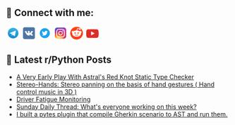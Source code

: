 ## 🔎 Connect with me:
[<img src="https://github.com/bullbesh/bullbesh/blob/main/images/Telegram.png" width="32" height="32" />](https://t.me/bullbesh)
[<img src="https://github.com/bullbesh/bullbesh/blob/main/images/VK.png" width="32" height="32" />](https://vk.com/bullbesh)
[<img src="https://github.com/bullbesh/bullbesh/blob/main/images/Twitter.png" width="32" height="32" />](https://twitter.com/bullbesh1)
[<img src="https://github.com/bullbesh/bullbesh/blob/main/images/Instagram.png" width="32" height="32" />](https://www.instagram.com/bullbesh)
[<img src="https://github.com/bullbesh/bullbesh/blob/main/images/Reddit.png" width="32" height="32" />](https://www.reddit.com/user/bullbesh)
[<img src="https://github.com/bullbesh/bullbesh/blob/main/images/YouTube.png" width="32" height="32" />](https://www.youtube.com/channel/UCtfjRs6uzgq5mfm8S06WTcg)

## 📕 Latest r/Python Posts
<!-- BLOG-POST-LIST:START -->
- [A Very Early Play With Astral&#39;s Red Knot Static Type Checker](https://www.reddit.com/r/Python/comments/1jcgh0o/a_very_early_play_with_astrals_red_knot_static/)
- [Stereo-Hands: Stereo panning on the basis of hand gestures &lpar; Hand control music in 3D &rpar;](https://www.reddit.com/r/Python/comments/1jcean2/stereohands_stereo_panning_on_the_basis_of_hand/)
- [Driver Fatigue Monitoring](https://www.reddit.com/r/Python/comments/1jca2ny/driver_fatigue_monitoring/)
- [Sunday Daily Thread: What&#39;s everyone working on this week?](https://www.reddit.com/r/Python/comments/1jc8qu4/sunday_daily_thread_whats_everyone_working_on/)
- [I built a pytes plugin that compile Gherkin scenario to AST and run them.](https://www.reddit.com/r/Python/comments/1jc6mac/i_built_a_pytes_plugin_that_compile_gherkin/)
<!-- BLOG-POST-LIST:END -->
